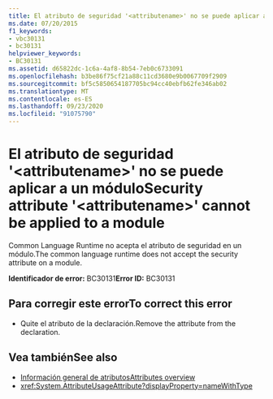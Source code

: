 ```yaml
---
title: El atributo de seguridad '<attributename>' no se puede aplicar a un módulo
ms.date: 07/20/2015
f1_keywords:
- vbc30131
- bc30131
helpviewer_keywords:
- BC30131
ms.assetid: d65822dc-1c6a-4af8-8b54-7eb0c6733091
ms.openlocfilehash: b3be86f75cf21a88c11cd3680e9b0067709f2909
ms.sourcegitcommit: bf5c5850654187705bc94cc40ebfb62fe346ab02
ms.translationtype: MT
ms.contentlocale: es-ES
ms.lasthandoff: 09/23/2020
ms.locfileid: "91075790"
---
```

# <a name="security-attribute-attributename-cannot-be-applied-to-a-module"></a><span data-ttu-id="d05c3-102">El atributo de seguridad '\<attributename>' no se puede aplicar a un módulo</span><span class="sxs-lookup"><span data-stu-id="d05c3-102">Security attribute '\<attributename>' cannot be applied to a module</span></span>

<span data-ttu-id="d05c3-103">Common Language Runtime no acepta el atributo de seguridad en un módulo.</span><span class="sxs-lookup"><span data-stu-id="d05c3-103">The common language runtime does not accept the security attribute on a module.</span></span>

<span data-ttu-id="d05c3-104">**Identificador de error:** BC30131</span><span class="sxs-lookup"><span data-stu-id="d05c3-104">**Error ID:** BC30131</span></span>

## <a name="to-correct-this-error"></a><span data-ttu-id="d05c3-105">Para corregir este error</span><span class="sxs-lookup"><span data-stu-id="d05c3-105">To correct this error</span></span>

- <span data-ttu-id="d05c3-106">Quite el atributo de la declaración.</span><span class="sxs-lookup"><span data-stu-id="d05c3-106">Remove the attribute from the declaration.</span></span>

## <a name="see-also"></a><span data-ttu-id="d05c3-107">Vea también</span><span class="sxs-lookup"><span data-stu-id="d05c3-107">See also</span></span>

- [<span data-ttu-id="d05c3-108">Información general de atributos</span><span class="sxs-lookup"><span data-stu-id="d05c3-108">Attributes overview</span></span>](../programming-guide/concepts/attributes/index.md)
- <xref:System.AttributeUsageAttribute?displayProperty=nameWithType>
